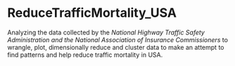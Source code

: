 # ReduceTrafficMortality_USA
Analyzing the data collected by the *National Highway Traffic Safety Administration and the National Association of Insurance Commissioners* to wrangle, plot, dimensionally reduce and cluster data to make an attempt to find patterns and help reduce traffic mortality in USA.
